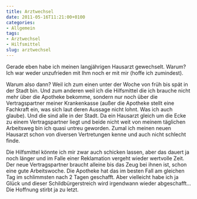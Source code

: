 ```yaml
---
title: Arztwechsel
date: 2011-05-16T11:21:00+0100
categories:
- Allgemein
tags:
- Arztwechsel
- Hilfsmittel
slug: arztwechsel
---
```

Gerade eben habe ich meinen langjährigen Hausarzt gewechselt. Warum? Ich war weder unzufrieden mit Ihm noch er mit mir (hoffe ich zumindest).

Warum also dann? Weil ich zum einen unter der Woche von früh bis spät in der Stadt bin. Und zum anderen weil ich die Hilfsmittel die ich brauche nicht mehr über die Apotheke bekomme, sondern nur noch über die Vertragspartner meiner Krankenkasse (außer die Apotheke stellt eine Fachkraft ein, was sich laut deren Aussage nicht lohnt. Was ich auch glaube). Und die sind alle in der Stadt. Da ein Hausarzt gleich um die Ecke zu einem Vertragspartner liegt und beide nicht weit von meinem täglichen Arbeitsweg bin ich quasi untreu geworden. Zumal ich meinen neuen Hausarzt schon von diversen Vertretungen kenne und auch nicht schlecht finde.

Die Hilfsmittel könnte ich mir zwar auch schicken lassen, aber das dauert ja noch länger und im Falle einer Reklamation vergeht wieder wertvolle Zeit. Der neue Vertragspartner braucht alleine bis das Zeug bei ihnen ist, schon eine gute Arbeitswoche. Die Apotheke hat das im besten Fall am gleichen Tag im schlimmsten nach 2 Tagen geschafft. Aber vielleicht habe ich ja Glück und dieser Schildbürgerstreich wird irgendwann wieder abgeschafft... Die Hoffnung stirbt ja zu letzt.